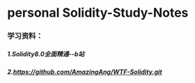 # personal Solidity-Study-Notes

### 学习资料：

##### 1.Solidity8.0全面精通--b站

##### 2.https://github.com/AmazingAng/WTF-Solidity.git